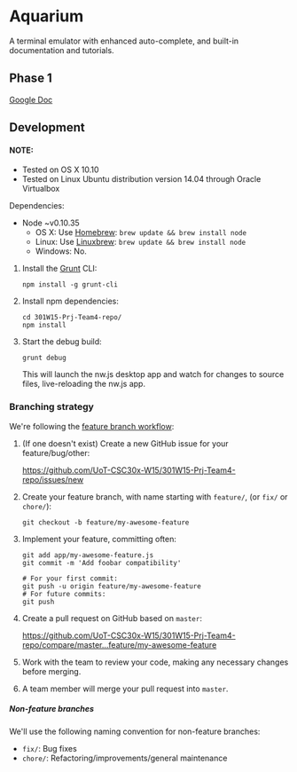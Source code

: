 Aquarium
========

A terminal emulator with enhanced auto-complete, and built-in documentation and tutorials.

## Phase 1

[Google Doc](https://docs.google.com/a/elliottsj.com/document/d/1HZ4h6swJqrk_00HHjmtdXOsPP-hKEZCTttgK40Uk37E)

## Development

#### NOTE:

* Tested on OS X 10.10
* Tested on Linux Ubuntu distribution version 14.04 through Oracle Virtualbox

Dependencies:

* Node ~v0.10.35
  - OS X: Use [Homebrew](http://brew.sh/): `brew update && brew install node`
  - Linux: Use [Linuxbrew](https://github.com/Homebrew/linuxbrew): `brew update && brew install node`
  - Windows: No.

1. Install the [Grunt](http://gruntjs.com/) CLI:

    ```shell
    npm install -g grunt-cli
    ```

2. Install npm dependencies:

    ```shell
    cd 301W15-Prj-Team4-repo/
    npm install
    ```

3. Start the debug build:

    ```shell
    grunt debug
    ```

    This will launch the nw.js desktop app and watch for changes to source files, live-reloading the nw.js app.

### Branching strategy

We're following the
[feature branch workflow](https://www.atlassian.com/git/tutorials/comparing-workflows/feature-branch-workflow):

1. (If one doesn't exist) Create a new GitHub issue for your feature/bug/other:

    <https://github.com/UoT-CSC30x-W15/301W15-Prj-Team4-repo/issues/new>

2. Create your feature branch, with name starting with `feature/`, (or `fix/` or `chore/`):

    ```shell
    git checkout -b feature/my-awesome-feature
    ```

3. Implement your feature, committing often:

    ```shell
    git add app/my-awesome-feature.js
    git commit -m 'Add foobar compatibility'

    # For your first commit:
    git push -u origin feature/my-awesome-feature
    # For future commits:
    git push
    ```

4. Create a pull request on GitHub based on `master`:

    <https://github.com/UoT-CSC30x-W15/301W15-Prj-Team4-repo/compare/master...feature/my-awesome-feature>

5. Work with the team to review your code, making any necessary changes before merging.

6. A team member will merge your pull request into `master`.

##### Non-feature branches

We'll use the following naming convention for non-feature branches:

- `fix/`: Bug fixes
- `chore/`: Refactoring/improvements/general maintenance
